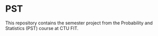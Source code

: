 # PST
 This repository contains the semester project from the Probability and Statistics (PST) course at CTU FIT.
